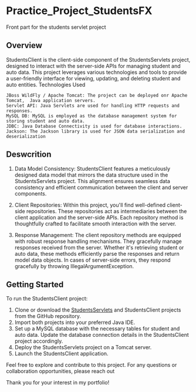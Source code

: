 # Practice_Project_StudentsFX
Front part for the students servlet project


## Overview
StudentsClient is the client-side component of the StudentsServlets project, designed to interact with the server-side APIs for managing student and auto data. This project leverages various technologies and tools to provide a user-friendly interface for viewing, updating, and deleting student and auto entities.
Technologies Used

    JBoss WildFly / Apache Tomcat: The project can be deployed onr Apache Tomcat,  Java application servers.
    Servlet API: Java Servlets are used for handling HTTP requests and responses.
    MySQL DB: MySQL is employed as the database management system for storing student and auto data.
    JDBC: Java Database Connectivity is used for database interactions.
    Jackson: The Jackson library is used for JSON data serialization and deserialization

## Deswcrition
1. Data Model Consistency: StudentsClient features a meticulously designed data model that mirrors the data structure used in the StudentsServlets project. This alignment ensures seamless data consistency and efficient communication between the client and server components.

2. Client Repositories: Within this project, you'll find well-defined client-side repositories. These repositories act as intermediaries between the client application and the server-side APIs. Each repository method is thoughtfully crafted to facilitate smooth interaction with the server.

3. Response Management: The client repository methods are equipped with robust response handling mechanisms. They gracefully manage responses received from the server. Whether it's retrieving student or auto data, these methods efficiently parse the responses and return model data objects. In cases of server-side errors, they respond gracefully by throwing IllegalArgumentException.

## Getting Started

To run the StudentsClient project:

1. Clone or download the [StudentsServlets](https://github.com/SolovevAnton/Practice_Project_StudentsServlet) and StudentsClient projects from the GitHub repository.
2. Import both projects into your preferred Java IDE.
3.  Set up a MySQL database with the necessary tables for student and auto data. Update the database connection details in the StudentsClient project accordingly.
4. Deploy the StudentsServlets project on a Tomcat server.
5. Launch the StudentsClient application.



Feel free to explore and contribute to this project. For any questions or collaboration opportunities, please reach out

Thank you for your interest in my portfolio!
